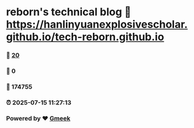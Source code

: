 # reborn's technical blog :link: https://hanlinyuanexplosivescholar.github.io/tech-reborn.github.io 
### :page_facing_up: [20](https://hanlinyuanexplosivescholar.github.io/tech-reborn.github.io/tag.html) 
### :speech_balloon: 0 
### :hibiscus: 174755 
### :alarm_clock: 2025-07-15 11:27:13 
### Powered by :heart: [Gmeek](https://github.com/Meekdai/Gmeek)
